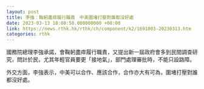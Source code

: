 ```yaml
---
layout: post
title: 李強：鞠躬盡瘁履行職責　中美圍堵打壓對誰都沒好處
date: 2023-03-13 18:08:58.000000000 +08:00
link: https://news.rthk.hk/rthk/ch/component/k2/1691803-20230313.htm
categories: rthk
---
```


國務院總理李強承諾，會鞠躬盡瘁履行職責，又提出新一屆政府會多到民間調查研究，問計於民，尤其年輕官員要更「接地氣」，部門處理審批時，不能只設路障。

外交方面，李強表示，中美可以合作、應該合作，合作亦大有可為，圍堵打壓對誰都沒好處。
